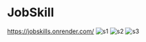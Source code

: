 # JobSkill
https://jobskills.onrender.com/
![s1](https://github.com/likhith1409/JobSkill/assets/91020626/066554b2-13f3-4010-9c71-26ac01c8975b)
![s2](https://github.com/likhith1409/JobSkill/assets/91020626/23c4ad54-ce88-4c10-b258-4faab5f011b9)
![s3](https://github.com/likhith1409/JobSkill/assets/91020626/1414b950-6427-48c1-a043-bf84347c801d)


